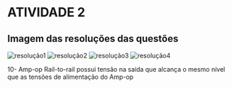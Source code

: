 # ATIVIDADE 2
## Imagem das resoluções das questões 

![resolução1](https://github.com/Julialcomelli/ELN22104_2020_2/blob/prof-lohmann-Alunos_01/parte%201%20-%20eletronica.jpeg)
![resolução2](https://github.com/Julialcomelli/ELN22104_2020_2/blob/prof-lohmann-Alunos_01/parte%202%20eletronica.jpeg)
![resolução3](https://github.com/Julialcomelli/ELN22104_2020_2/blob/prof-lohmann-Alunos_01/parte%203%20eletronica.jpeg)
![resolução4](https://github.com/Julialcomelli/ELN22104_2020_2/blob/prof-lohmann-Alunos_01/parte%204%20eletronica.jpeg)

10- Amp-op Rail-to-rail possui tensão na saída que alcança o mesmo nível que as tensões de alimentação do Amp-op 
